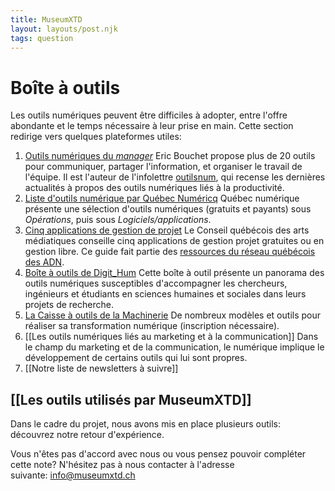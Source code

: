 ```yaml
---
title: MuseumXTD
layout: layouts/post.njk
tags: question
---
```

# Boîte à outils
Les outils numériques peuvent être difficiles à adopter, entre l'offre abondante et le temps nécessaire à leur prise en main. Cette section redirige vers quelques plateformes utiles: 

1. [Outils numériques du *manager*](https://outilsnum.us16.list-manage.com/track/click?u=a58e88a35e86b513128facc00&id=9e7f3e507c&e=264b52892a)
  Eric Bouchet propose plus de 20 outils pour communiquer, partager l'information, et organiser le travail de l'équipe. Il est l'auteur de l'infolettre [outilsnum](https://outilsnum.fr/), qui recense les dernières actualités à propos des outils numériques liés à la productivité. 
2. [Liste d'outils numérique par Québec Numéricq](https://quebecnumerique.com/boite-outils/#tab-143-0)
  Québec numérique présente une sélection d'outils numériques (gratuits et payants) sous *Opérations*, puis sous *Logiciels/applications*. 
3. [Cinq applications de gestion de projet](https://www.cqam.org/activites/applications-de-gestion-de-projet/)
  Le Conseil québécois des arts médiatiques conseille cinq applications de gestion projet gratuites ou en gestion libre. Ce guide fait partie des [ressources du réseau québécois des ADN](http://www.pearltrees.com/cpourca/chroniques-des-adn/id29695737).  
4. [Boîte à outils de Digit_Hum](https://digithum.huma-num.fr/ressources/boiteaoutils/)
  Cette boîte à outil présente un panorama des outils numériques susceptibles d'accompagner les chercheurs, ingénieurs et étudiants en sciences humaines et sociales dans leurs projets de recherche.
5. [La Caisse à outils de la Machinerie](https://machineriedesarts.ca/outils/)
  De nombreux modèles et outils pour réaliser sa transformation numérique (inscription nécessaire). 
6. [[Les outils numériques liés au marketing et à la communication]]
   Dans le champ du marketing et de la communication, le numérique implique le développement de certains outils qui lui sont propres. 
7. [[Notre liste de newsletters à suivre]]


## [[Les outils utilisés par MuseumXTD]]
Dans le cadre du projet, nous avons mis en place plusieurs outils: découvrez notre retour d'expérience. 

 
Vous n'êtes pas d'accord avec nous ou vous pensez pouvoir compléter cette note? N'hésitez pas à nous contacter à l'adresse suivante: [info@museumxtd.ch](mailto:info@museumxtd.ch)

